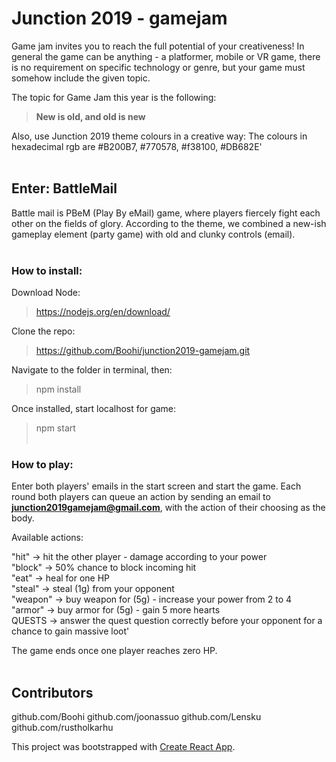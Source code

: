 # Junction 2019 - gamejam

Game jam invites you to reach the full potential of your creativeness! In general the game can be anything - a platformer, mobile or VR game, there is no requirement on specific technology or genre, but your game must somehow include the given topic. 

The topic for Game Jam this year is the following: 

> **New is old, and old is new**

Also, use Junction 2019 theme colours in a creative way: The colours in hexadecimal rgb are #B200B7, #770578, #f38100, #DB682E'
<br /><br />

## Enter: BattleMail

Battle mail is PBeM (Play By eMail) game, where players fiercely fight each other on the fields of glory. According to the theme, we combined a new-ish gameplay element (party game) with old and clunky controls (email).
<br /><br />

### How to install:

Download Node:
>https://nodejs.org/en/download/

Clone the repo: 
>https://github.com/Boohi/junction2019-gamejam.git

Navigate to the folder in terminal, then:
>npm install

Once installed, start localhost for game:
>npm start
<br /><br />

### How to play:

Enter both players' emails in the start screen and start the game. Each round both players can queue an action by sending an email to **junction2019gamejam@gmail.com**, with the action of their choosing as the body.

Available actions:

"hit" -> hit the other player - damage according to your power<br />
"block" -> 50% chance to block incoming hit<br />
"eat" -> heal for one HP<br />
"steal" -> steal (1g) from your opponent<br />
"weapon" -> buy weapon for (5g) - increase your power from 2 to 4<br />
"armor" -> buy armor for (5g) - gain 5 more hearts<br />
QUESTS -> answer the quest question correctly before your opponent for a chance to gain massive loot'<br />

The game ends once one player reaches zero HP.
<br /><br />

## Contributors

github.com/Boohi
github.com/joonassuo
github.com/Lensku
github.com/rustholkarhu

This project was bootstrapped with [Create React App](https://github.com/facebook/create-react-app).
